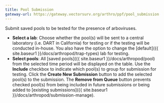 ```yaml
---
title: Pool Submission
gateway-url: https://gateway.vectorsurv.org/arthro/ppf/pool_submission
---
```

Submit saved pools to be tested for the presence of arboviruses.

* **Select a lab**: Choose whether the pool(s) will be sent to a central laboratory (i.e. DART in California) for testing or if the testing will be conducted in-house. You also have the option to change the [default]({{ site.baseur1 }}/docs/arthropod/trap-types) lab for testing.
* **Select pools**: All [saved pools]({{ site.baseur1 }}/docs/arthropod/pool) from the selected time period will be displayed on the table. Use the **Include** checkbox to indicate which pool(s) to group for submission for testing. Click the **Create New Submission** button to add the selected pool(s) to the submission. The **Remove from Queue** button prevents checked pool(s) from being included in future submissions or being added to [existing submissions]({{ site.baseur1 }}/docs/arthropod/submission-manage).
